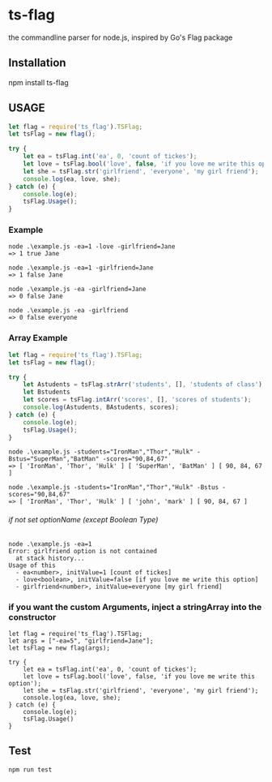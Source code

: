 # ts-flag
the commandline parser for node.js, inspired by Go's Flag package

## Installation
npm install ts-flag

## USAGE
```javascript
let flag = require('ts_flag').TSFlag;
let tsFlag = new flag();

try {
    let ea = tsFlag.int('ea', 0, 'count of tickes');
    let love = tsFlag.bool('love', false, 'if you love me write this option');
    let she = tsFlag.str('girlfriend', 'everyone', 'my girl friend');
    console.log(ea, love, she);
} catch (e) {
    console.log(e);
    tsFlag.Usage();
}

```
### Example
```console
node .\example.js -ea=1 -love -girlfriend=Jane
=> 1 true Jane

node .\example.js -ea=1 -girlfriend=Jane
=> 1 false Jane

node .\example.js -ea -girlfriend=Jane
=> 0 false Jane

node .\example.js -ea -girlfriend
=> 0 false everyone
```

### Array Example
```javascript
let flag = require('ts_flag').TSFlag;
let tsFlag = new flag();

try {
    let Astudents = tsFlag.strArr('students', [], 'students of class');
    let Bstudents
    let scores = tsFlag.intArr('scores', [], 'scores of students');
    console.log(Astudents, BAstudents, scores);
} catch (e) {
    console.log(e);
    tsFlag.Usage();
}
```

```console
node .\example.js -students="IronMan","Thor","Hulk" -Bstus="SuperMan","BatMan" -scores="90,84,67"
=> [ 'IronMan', 'Thor', 'Hulk' ] [ 'SuperMan', 'BatMan' ] [ 90, 84, 67 ]

node .\example.js -students="IronMan","Thor","Hulk" -Bstus -scores="90,84,67"
=> [ 'IronMan', 'Thor', 'Hulk' ] [ 'john', 'mark' ] [ 90, 84, 67 ]
```

###### if not set optionName (except Boolean Type)
```console
node .\example.js -ea=1
Error: girlfriend option is not contained
  at stack history...
Usage of this
  - ea<number>, initValue=1 [count of tickes]
  - love<boolean>, initValue=false [if you love me write this option]
  - girlfriend<number>, initValue=everyone [my girl friend]
```

### if you want the custom Arguments, inject a stringArray into the constructor
```javasript
let flag = require('ts_flag').TSFlag;
let args = ["-ea=5", "girlfriend=Jane"];
let tsFlag = new flag(args);

try {
    let ea = tsFlag.int('ea', 0, 'count of tickes');
    let love = tsFlag.bool('love', false, 'if you love me write this option');
    let she = tsFlag.str('girlfriend', 'everyone', 'my girl friend');
    console.log(ea, love, she);
} catch (e) {
    console.log(e);
    tsFlag.Usage()
}

```

## Test 
```sh
npm run test
```
